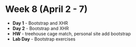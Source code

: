 # Week 8 (April 2 - 7)
* **Day 1** - Bootstrap and XHR
* **Day 2** - Bootstrap and XHR
* **HW** - treehouse cage match, personal site add bootstrap
* **Lab Day** - Bootstrap exercises
